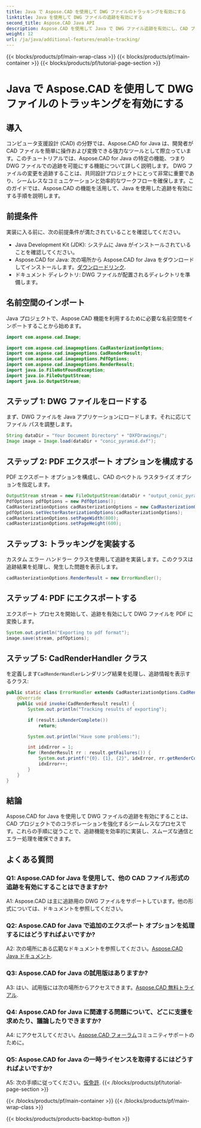 ```yaml
---
title: Java で Aspose.CAD を使用して DWG ファイルのトラッキングを有効にする
linktitle: Java を使用して DWG ファイルの追跡を有効にする
second_title: Aspose.CAD Java API
description: Aspose.CAD を使用して Java で DWG ファイル追跡を有効にし、CAD プロジェクトでのシームレスなコラボレーションを確保するためのステップバイステップ ガイドをご覧ください。
weight: 12
url: /ja/java/additional-features/enable-tracking/
---
```


{{< blocks/products/pf/main-wrap-class >}}
{{< blocks/products/pf/main-container >}}
{{< blocks/products/pf/tutorial-page-section >}}

# Java で Aspose.CAD を使用して DWG ファイルのトラッキングを有効にする

## 導入

コンピュータ支援設計 (CAD) の分野では、Aspose.CAD for Java は、開発者が CAD ファイルを簡単に操作および変換できる強力なツールとして際立っています。このチュートリアルでは、Aspose.CAD for Java の特定の機能、つまり DWG ファイルでの追跡を可能にする機能について詳しく説明します。 DWG ファイルの変更を追跡することは、共同設計プロジェクトにとって非常に重要であり、シームレスなコミュニケーションと効率的なワークフローを確保します。このガイドでは、Aspose.CAD の機能を活用して、Java を使用した追跡を有効にする手順を説明します。

## 前提条件

実装に入る前に、次の前提条件が満たされていることを確認してください。

- Java Development Kit (JDK): システムに Java がインストールされていることを確認してください。
-  Aspose.CAD for Java: 次の場所から Aspose.CAD for Java をダウンロードしてインストールします。[ダウンロードリンク](https://releases.aspose.com/cad/java/).
- ドキュメント ディレクトリ: DWG ファイルが配置されるディレクトリを準備します。

## 名前空間のインポート

Java プロジェクトで、Aspose.CAD 機能を利用するために必要な名前空間をインポートすることから始めます。

```java
import com.aspose.cad.Image;

import com.aspose.cad.imageoptions.CadRasterizationOptions;
import com.aspose.cad.imageoptions.CadRenderResult;
import com.aspose.cad.imageoptions.PdfOptions;
import com.aspose.cad.imageoptions.RenderResult;
import java.io.FileNotFoundException;
import java.io.FileOutputStream;
import java.io.OutputStream;
```

## ステップ 1: DWG ファイルをロードする

まず、DWG ファイルを Java アプリケーションにロードします。それに応じてファイル パスを調整します。

```java
String dataDir = "Your Document Directory" + "DXFDrawings/";
Image image = Image.load(dataDir + "conic_pyramid.dxf");
```

## ステップ 2: PDF エクスポート オプションを構成する

PDF エクスポート オプションを構成し、CAD のベクトル ラスタライズ オプションを指定します。

```java
OutputStream stream = new FileOutputStream(dataDir + "output_conic_pyramid.pdf");
PdfOptions pdfOptions = new PdfOptions();
CadRasterizationOptions cadRasterizationOptions = new CadRasterizationOptions();
pdfOptions.setVectorRasterizationOptions(cadRasterizationOptions);
cadRasterizationOptions.setPageWidth(800);
cadRasterizationOptions.setPageHeight(600);
```

## ステップ 3: トラッキングを実装する

カスタム エラー ハンドラー クラスを使用して追跡を実装します。このクラスは追跡結果を処理し、発生した問題を表示します。

```java
cadRasterizationOptions.RenderResult = new ErrorHandler();
```

## ステップ 4: PDF にエクスポートする

エクスポート プロセスを開始して、追跡を有効にして DWG ファイルを PDF に変換します。

```java
System.out.println("Exporting to pdf format");
image.save(stream, pdfOptions);
```

## ステップ 5: CadRenderHandler クラス

を定義します`CadRenderHandler`レンダリング結果を処理し、追跡情報を表示するクラス:

```java
public static class ErrorHandler extends CadRasterizationOptions.CadRenderHandler {
    @Override
    public void invoke(CadRenderResult result) {
        System.out.println("Tracking results of exporting");

        if (result.isRenderComplete())
            return;

        System.out.println("Have some problems:");

        int idxError = 1;
        for (RenderResult rr : result.getFailures()) {
            System.out.printf("{0}. {1}, {2}", idxError, rr.getRenderCode(), rr.getMessage());
            idxError++;
        }
    }
}
```

## 結論

Aspose.CAD for Java を使用して DWG ファイルの追跡を有効にすることは、CAD プロジェクトでのコラボレーションを強化するシームレスなプロセスです。これらの手順に従うことで、追跡機能を効率的に実装し、スムーズな通信とエラー処理を確保できます。

## よくある質問

### Q1: Aspose.CAD for Java を使用して、他の CAD ファイル形式の追跡を有効にすることはできますか?

A1: Aspose.CAD は主に追跡用の DWG ファイルをサポートしています。他の形式については、ドキュメントを参照してください。

### Q2: Aspose.CAD for Java で追加のエクスポート オプションを処理するにはどうすればよいですか?

 A2: 次の場所にある広範なドキュメントを参照してください。[Aspose.CAD Java ドキュメント](https://reference.aspose.com/cad/java/).

### Q3: Aspose.CAD for Java の試用版はありますか?

 A3: はい、試用版には次の場所からアクセスできます。[Aspose.CAD 無料トライアル](https://releases.aspose.com/).

### Q4: Aspose.CAD for Java に関連する問題について、どこに支援を求めたり、議論したりできますか?

 A4: にアクセスしてください。[Aspose.CAD フォーラム](https://forum.aspose.com/c/cad/19)コミュニティサポートのために。

### Q5: Aspose.CAD for Java の一時ライセンスを取得するにはどうすればよいですか?

 A5: 次の手順に従ってください。[仮免許](https://purchase.aspose.com/temporary-license/).
{{< /blocks/products/pf/tutorial-page-section >}}

{{< /blocks/products/pf/main-container >}}
{{< /blocks/products/pf/main-wrap-class >}}

{{< blocks/products/products-backtop-button >}}

